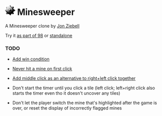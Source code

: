 
# ![](../../images/icons/minesweeper-32x32.png) Minesweeper

A Minesweeper clone by [Jon Ziebell](https://github.com/ziebelje/)

Try it [as part of 98](http://98.js.org/) or [standalone](http://98.js.org/programs/minesweeper/)


### TODO

* [Add win condition](https://github.com/ziebelje/minesweeper/issues/1)

* [Never hit a mine on first click](https://github.com/ziebelje/minesweeper/issues/2)

* [Add middle click as an alternative to right+left click together](https://github.com/ziebelje/minesweeper/issues/5)

* Don't start the timer until you click a tile (left click; left+right click also starts the timer even tho it doesn't uncover any tiles)

* Don't let the player switch the mine that's highlighted after the game is over, or reset the display of incorrectly flagged mines
